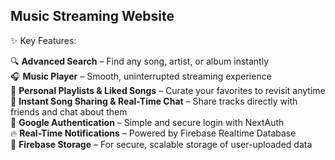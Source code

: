 ## Music Streaming Website

✨ Key Features:  

🔍 **Advanced Search** – Find any song, artist, or album instantly  
🎧 **Music Player** – Smooth, uninterrupted streaming experience  
🎼 **Personal Playlists & Liked Songs** – Curate your favorites to revisit anytime  
💌 **Instant Song Sharing & Real-Time Chat** – Share tracks directly with friends and chat about them  
🔐 **Google Authentication** – Simple and secure login with NextAuth  
🔥 **Real-Time Notifications** – Powered by Firebase Realtime Database  
📁 **Firebase Storage** – For secure, scalable storage of user-uploaded data  
